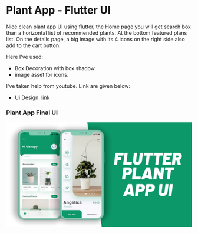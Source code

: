 # Plant App - Flutter UI

Nice clean plant app UI using flutter, the Home page you will get search box than a horizontal list of recommended plants. At the bottom featured plans list. On the details page, a big image with its 4 icons on the right side also add to the cart button.

Here I've used:

- Box Decoration with box shadow.
- image asset for icons.

I've taken help from youtube. Link are given below:

- Ui Design: [link](https://youtu.be/LN668OAUrK4)

### Plant App Final UI

![App UI](/banner.png)

